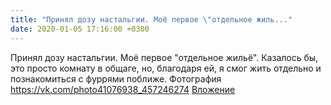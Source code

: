 ```yaml
---
title: "Принял дозу настальгии. Моё первое \"отдельное жиль..."
date: 2020-01-05 17:16:00 +0300
---
```


Принял дозу настальгии. Моё первое "отдельное жильё". Казалось бы, это просто комнату в общаге, но, благодаря ей, я смог жить отдельно и познакомиться с фуррями поближе.
Фотография
<a class="vk-attach" href="https://vk.com/photo41076938_457246274">https://vk.com/photo41076938_457246274</a>
<a class="vk-attach" href="https://vk.com/photo41076938_457246274">Вложение</a>
